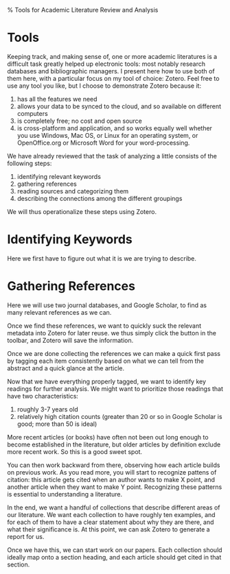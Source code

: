 
% Tools for Academic Literature Review and Analysis

# Tools

Keeping track, and making sense of, one or more academic literatures
is a difficult task greatly helped up electronic tools: most notably
research databases and bibliographic managers. I present here how to use
both of them here, with a particular focus on my tool of choice:
Zotero. Feel free to use any tool you like, but I choose to
demonstrate Zotero because it:

1. has all the features we need
2. allows your data to be synced to the cloud, and so available on
different computers
3. is completely free; no cost and open source
4. is cross-platform and application, and so works equally well
whether you use Windows, Mac OS, or Linux for an operating system, or
OpenOffice.org or Microsoft Word for your word-processing.

We have already reviewed that the task of analyzing a little consists
of the following steps:

1. identifying relevant keywords
2. gathering references
3. reading sources and categorizing them
4. describing the connections among the different groupings

We will thus operationalize these steps using Zotero.

# Identifying Keywords

Here we first have to figure out what it is we are trying to describe.

# Gathering References

Here we will use two journal databases, and Google Scholar, to find as
many relevant references as we can. 

Once we find these references, we want to quickly suck the relevant
metadata into Zotero for later reuse. we thus simply click the button
in the toolbar, and Zotero will save the information.

Once we are done collecting the references we can make a quick first
pass by tagging each item consistently based on what we can tell from
the abstract and a quick glance at the article.

Now that we have everything properly tagged, we want to identify key
readings for further analysis. We might want to prioritize those
readings that have two characteristics:

1. roughly 3-7 years old 
2. relatively high citation counts (greater
than 20 or so in Google Scholar is good; more than 50 is ideal)

More recent articles (or books) have often not been out long enough to become
established in the literature, but older articles by definition
exclude more recent work. So this is a good sweet spot.

You can then work backward from there, observing how each article
builds on previous work. As you read more, you will start to recognize
pattens of citation: this article gets cited when an author wants to
make X point, and another article when they want to make Y
point. Recognizing these patterns is essential to understanding a
literature. 

In the end, we want a handful of collections that describe different
areas of our literature. We want each collection to have roughly ten
examples, and for each of them to have a clear statement about why
they are there, and what their significance is. At this point, we can
ask Zotero to generate a report for us.

Once we have this, we can start work on our papers. Each collection
should ideally map onto a section heading, and each article should get
cited in that section.
